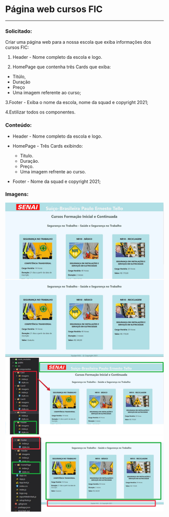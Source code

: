 # Página web cursos FIC
---

### **Solicitado:**

Criar uma página web para a nossa escola que exiba informações dos cursos FIC:

1. Header - Nome completo da escola e logo.
   
2. HomePage que contenha três Cards que exiba:
- Titúlo,
- Duração
- Preço
- Uma imagem referente ao curso;
  
3.Footer - Exiba o nome da escola, nome da squad e copyright 2021;

4.Estilizar todos os componentes.

### **Conteúdo:**

- Header - Nome completo da escola e logo.
- HomePage - Três Cards exibindo:
  
  - Titulo.
  - Duração.
  - Preço.
  - Uma imagem refrente ao curso.

- Footer - Nome da squad e copyright 2021;

### **Imagens:**
  
<img src="imagens/print1.jpg">
<img src="imagens/print2.jpg">
<img src="imagens/print3.jpg">
<img src="imagens/print4.jpg">
